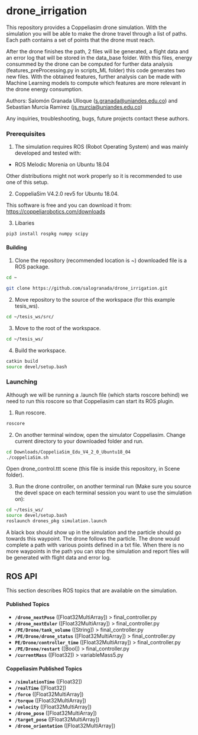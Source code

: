 # drone_irrigation

This repository provides a Coppeliasim drone simulation. With the simulation you will be able to make the drone travel through a list of paths. Each path contains a set of points that the drone must reach. 

After the drone finishes the path, 2 files will be generated, a flight data and an error log that will be stored in the data_base folder. With this files, energy consummed by the drone can be computed for further data analysis (features_preProcessing.py in scripts_ML folder) this code generates two new files. With the obtained features, further analysis can be made with Machine Learning models to compute which features are more relevant in the drone energy consumption.

Authors: Salomón Granada Ulloque (s.granada@uniandes.edu.co) and Sebastían Murcia Ramirez (js.murcia@uniandes.edu.co)

Any inquiries, troubleshooting, bugs, future projects contact these authors.

### Prerequisites

1. The simulation requires ROS (Robot Operating System) and was mainly developed and tested with:

  * ROS Melodic Morenia on Ubuntu 18.04

Other distributions might not work properly so it is recommended to use one of this setup.

2. CoppeliaSim V4.2.0 rev5 for Ubuntu 18.04.

  This software is free and you can download it from: https://coppeliarobotics.com/downloads

3. Libaries

  ```bash
  pip3 install rospkg numpy scipy
  ```

#### Building


1. Clone the repository (recommended location is ~) downloaded file is a ROS package.

  ```bash
  cd ~
  ```

  ```bash
  git clone https://github.com/salogranada/drone_irrigation.git
  ```

2. Move repository to the source of the workspace (for this example tesis_ws).

  ```bash
  cd ~/tesis_ws/src/
  ```
3. Move to the root of the workspace.

  ```bash
  cd ~/tesis_ws/
  ```

4. Build the workspace.

  ```bash
  catkin build
  source devel/setup.bash
  ```
### Launching

  Although we will be running a .launch file (which starts roscore behind) we need to run this roscore so that Coppeliasim can start its ROS plugin.
  
1. Run roscore.

  ```bash
  roscore
  ```
2. On another terminal window, open the simulator Coppeliasim. Change current directory to your downloaded folder and run.

  ```bash
  cd Downloads/CoppeliaSim_Edu_V4_2_0_Ubuntu18_04
  ./coppeliaSim.sh
  ```
  
Open drone_control.ttt scene (this file is inside this repository, in Scene folder).  
  
3. Run the drone controller, on another terminal run (Make sure you source the devel space on each terminal session you want to use the simulation on):

  ```bash
  cd ~/tesis_ws/
  source devel/setup.bash
  roslaunch drones_pkg simulation.launch
  ```
  
A black box should show up in the simulation and the particle should go towards this waypoint. The drone follows the particle. The drone would complete a path with various points defined in a txt file. When there is no more waypoints in the path you can stop the simulation and report files will be generated with flight data and error log.

## ROS API

This section describes ROS topics that are available on the simulation.

#### Published Topics
* **`/drone_nextPose`** ([Float32MultiArray]) > final_controller.py
* **`/drone_nextEuler`** ([Float32MultiArray]) > final_controller.py
* **`/PE/Drone/tank_volume`** ([String]) > final_controller.py
* **`/PE/Drone/drone_status`** ([Float32MultiArray]) > final_controller.py
* **`PE/Drone/controller_time`** ([Float32MultiArray]) > final_controller.py
* **`/PE/Drone/restart`** ([Bool]) > final_controller.py
* **`/currentMass`** ([Float32]) > variableMass5.py

#### Coppeliasim Published Topics
* **`/simulationTime`** ([Float32])
* **`/realTime`** ([Float32])
* **`/force`** ([Float32MultiArray])
* **`/torque`** ([Float32MultiArray])
* **`/velocity`** ([Float32MultiArray])
* **`/drone_pose`** ([Float32MultiArray])
* **`/target_pose`** ([Float32MultiArray])
* **`/drone_orientation`** ([Float32MultiArray])
